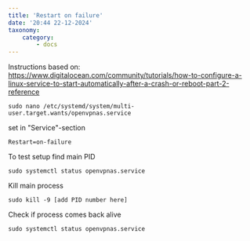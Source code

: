```yaml
---
title: 'Restart on failure'
date: '20:44 22-12-2024'
taxonomy:
    category:
        - docs
---
```


Instructions based on: https://www.digitalocean.com/community/tutorials/how-to-configure-a-linux-service-to-start-automatically-after-a-crash-or-reboot-part-2-reference

    sudo nano /etc/systemd/system/multi-user.target.wants/openvpnas.service

set in "Service"-section

    Restart=on-failure

To test setup find main PID

    sudo systemctl status openvpnas.service

Kill main process

    sudo kill -9 [add PID number here]

Check if process comes back alive

    sudo systemctl status openvpnas.service
